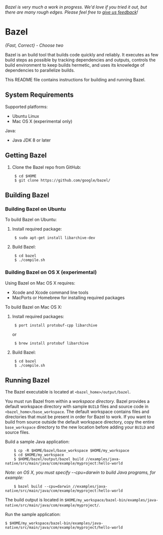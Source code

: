 *Bazel is very much a work in progress. We'd love if you tried it out, but there
are many rough edges. Please feel free to
[give us feedback](https://groups.google.com/forum/#!forum/bazel-discuss)!*

# Bazel

*{Fast, Correct} - Choose two*

Bazel is an build tool that builds code quickly and reliably.
It executes as few build steps as possible by tracking dependencies and outputs,
controls the build environment to keep builds hermetic, and uses its
knowledge of dependencies to parallelize builds.

This README file contains instructions for building and running Bazel.

## System Requirements

Supported platforms:

* Ubuntu Linux
* Mac OS X (experimental only)

Java:

* Java JDK 8 or later

## Getting Bazel

1. Clone the Bazel repo from GitHub:

        $ cd $HOME
        $ git clone https://github.com/google/bazel/

## Building Bazel

### Building Bazel on Ubuntu

To build Bazel on Ubuntu:

1. Install required package:

        $ sudo apt-get install libarchive-dev

2. Build Bazel:

        $ cd bazel
        $ ./compile.sh

### Building Bazel on OS X (experimental)

Using Bazel on Mac OS X requires:

* Xcode and Xcode command line tools
* MacPorts or Homebrew for installing required packages

To build Bazel on Mac OS X:

1. Install required packages:

        $ port install protobuf-cpp libarchive

   or

        $ brew install protobuf libarchive

2. Build Bazel:

        $ cd bazel
        $ ./compile.sh

## Running Bazel

The Bazel executable is located at `<bazel_home>/output/bazel`.

You must run Bazel from within a _workspace directory_. Bazel provides a default
workspace directory with sample `BUILD` files and source code in
`<bazel_home>/base_workspace`. The default workspace contains files and
directories that must be present in order for Bazel to work. If you want to
build from source outside the default workspace directory, copy the entire
`base_workspace` directory to the new location before adding your `BUILD` and
source files.

Build a sample Java application:

        $ cp -R $HOME/bazel/base_workspace $HOME/my_workspace
        $ cd $HOME/my_workspace
        $ $HOME/bazel/output/bazel build //examples/java-native/src/main/java/com/example/myproject:hello-world

_Note: on OS X, you must specify \-\-cpu=darwin to build Java programs, for example:_

        $ bazel build --cpu=darwin //examples/java-native/src/main/java/com/example/myproject:hello-world

The build output is located in `$HOME/my_workspace/bazel-bin/examples/java-native/src/main/java/com/example/myproject/`.

Run the sample application:

    $ $HOME/my_workspace/bazel-bin/examples/java-native/src/main/java/com/example/myproject/hello-world
